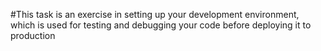#This task is an exercise in setting up your development environment, which is used for testing and debugging your code before deploying it to production